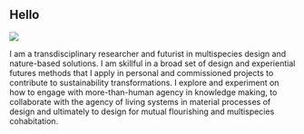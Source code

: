## Hello

![](../images/homepic.jpeg)

I am a transdisciplinary researcher and futurist in multispecies design and nature-based solutions. I am skillful in a broad set of design and experiential futures methods that I apply in personal and commissioned projects to contribute to sustainability transformations. I explore and experiment on how to engage with more-than-human agency in knowledge making, to collaborate with the agency of living systems in material processes of design and ultimately to design for mutual flourishing and multispecies cohabitation.